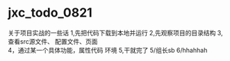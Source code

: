 # jxc_todo_0821
关于项目实战的一些话
1,先把代码下载到本地并运行
2,先观察项目的目录结构
3,查看src源文件、 配置文件、页面  
4，通过某一个具体功能，属性代码 环境
5,干就完了
5/组长sb
6/hhahhah